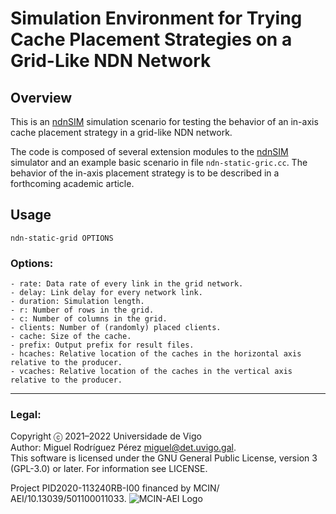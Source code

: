 Simulation Environment for Trying Cache Placement Strategies on a Grid-Like NDN Network
===

Overview
---
This is an [ndnSIM][ndnSIM] simulation scenario for testing the behavior of an in-axis cache placement strategy in a grid-like NDN network.

The code is composed of several extension modules to the [ndnSIM] simulator and an example basic scenario in file `ndn-static-gric.cc`.
The behavior of the in-axis placement strategy is to be described in a forthcoming academic article.

Usage
---

    ndn-static-grid OPTIONS

### Options:

    - rate: Data rate of every link in the grid network.
    - delay: Link delay for every network link.
    - duration: Simulation length.
    - r: Number of rows in the grid.
    - c: Number of columns in the grid.
    - clients: Number of (randomly) placed clients.
    - cache: Size of the cache.
    - prefix: Output prefix for result files.
    - hcaches: Relative location of the caches in the horizontal axis relative to the producer.
    - vcaches: Relative location of the caches in the vertical axis relative to the producer.

---
### Legal:
Copyright ⓒ 2021–2022 Universidade de Vigo<br>
Author: Miguel Rodríguez Pérez <miguel@det.uvigo.gal>.<br>
This software is licensed under the GNU General Public License, version 3 (GPL-3.0) or later. For information see LICENSE.


Project PID2020-113240RB-I00 financed by MCIN/ AEI/10.13039/501100011033.
![MCIN-AEI Logo](https://icarus.det.uvigo.es/assets/img/logo-mcin-aei.png)

[ndnSim]: https://ndnsim.net